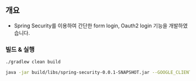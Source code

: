 ## 개요

- Spring Security를 이용하여 간단한 form login, Oauth2 login 기능을 개발하였습니다.

### 빌드 & 실행

```bash
./gradlew clean build

java -jar build/libs/spring-security-0.0.1-SNAPSHOT.jar --GOOGLE_CLIENT_ID=${GOOGLE_CLIENT_ID} --GOOGLE_CLIENT_SECRET=${GOOGLE_CLIENT_SECRET}
```